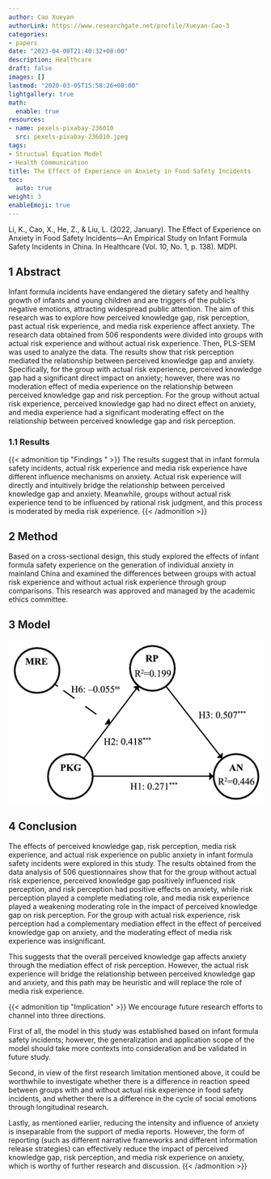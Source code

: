 ```yaml
---
author: Cao Xueyan
authorLink: https://www.researchgate.net/profile/Xueyan-Cao-3
categories:
- papers
date: "2023-04-08T21:40:32+08:00"
description: Healthcare 
draft: false
images: []
lastmod: "2020-03-05T15:58:26+08:00"
lightgallery: true
math:
  enable: true
resources:
- name: pexels-pixabay-236010
  src: pexels-pixabay-236010.jpeg
tags:
- Structual Equation Model
- Health Communication
title: The Effect of Experience on Anxiety in Food Safety Incidents
toc:
  auto: true
weight: 3
enableEmoji: true
---
```


Li, K., Cao, X., He, Z., & Liu, L. (2022, January). The Effect of Experience on Anxiety in Food Safety Incidents—An Empirical Study on Infant Formula Safety Incidents in China. In Healthcare (Vol. 10, No. 1, p. 138). MDPI.

<!--more-->

## 1 Abstract

Infant formula incidents have endangered the dietary safety and healthy growth of infants and young children and are triggers of the public’s negative emotions, attracting widespread public attention. The aim of this research was to explore how perceived knowledge gap, risk perception, past actual risk experience, and media risk experience affect anxiety. The research data obtained from 506 respondents were divided into groups with actual risk experience and without actual risk experience. Then, PLS-SEM was used to analyze the data. The results show that risk perception mediated the relationship between perceived knowledge gap and anxiety. Specifically, for the group with actual risk experience, perceived knowledge gap had a significant direct impact on anxiety; however, there was no moderation effect of media experience on the relationship between perceived knowledge gap and risk perception. For the group without actual risk experience, perceived knowledge gap had no direct effect on anxiety, and media experience had a significant moderating effect on the relationship between perceived knowledge gap and risk perception. 

### 1.1 Results 

{{< admonition tip "Findings " >}}
The results suggest that in infant formula safety incidents, actual risk experience and media risk experience have different influence mechanisms on anxiety. Actual risk experience will directly and intuitively bridge the relationship between perceived knowledge gap and anxiety. Meanwhile, groups without actual risk experience tend to be influenced by rational risk judgment, and this process is moderated by media risk experience.
{{< /admonition >}}


## 2 Method

Based on a cross-sectional design, this study explored the effects of infant formula safety experience on the generation of individual anxiety in mainland China and examined the differences between groups with actual risk experience and without actual risk experience through group comparisons. This research was approved and managed by the academic ethics committee.

## 3 Model

![ Results of the structural model analysis](featured-image.png " Results of the structural model analysis")

## 4 Conclusion

The effects of perceived knowledge gap, risk perception, media risk experience, and actual risk experience on public anxiety in infant formula safety incidents were explored in this study. The results obtained from the data analysis of 506 questionnaires show that for the group without actual risk experience, perceived knowledge gap positively influenced risk perception, and risk perception had positive effects on anxiety, while risk perception played a complete mediating role, and media risk experience played a weakening moderating role in the impact of perceived knowledge gap on risk perception. For the group with actual risk experience, risk perception had a complementary mediation effect in the effect of perceived knowledge gap on anxiety, and the moderating effect of media risk experience was insignificant. 

This suggests that the overall perceived knowledge gap affects anxiety through the mediation effect of risk perception. However, the actual risk experience will bridge the relationship between perceived knowledge gap and anxiety, and this path may be heuristic and will replace the role of media risk experience.

{{< admonition tip "Implication" >}}
We encourage future research efforts to channel into three directions. 

First of all, the model in this study was established based on infant formula safety incidents; however, the generalization and application scope of the model should take more contexts into consideration and be validated in future study. 

Second, in view of the first research limitation mentioned above, it could be worthwhile to investigate whether there is a difference in reaction speed between groups with and without actual risk experience in food safety incidents, and whether there is a difference in the cycle of social emotions through longitudinal research. 

Lastly, as mentioned earlier, reducing the intensity and influence of anxiety is inseparable from the support of media reports. However, the form of reporting (such as different narrative frameworks and different information release strategies) can effectively reduce the impact of perceived knowledge gap, risk perception, and media risk experience on anxiety, which is worthy of further research and discussion.
{{< /admonition >}}
